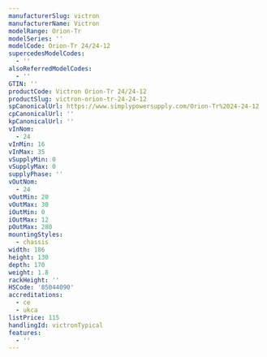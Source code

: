 ```yaml
---
manufacturerSlug: victron
manufacturerName: Victron
modelRange: Orion-Tr
modelSeries: ''
modelCode: Orion-Tr 24/24-12
supercedesModelCodes:
  - ''
alsoReferredModelCodes:
  - ''
GTIN: ''
productCode: Victron Orion-Tr 24/24-12
productSlug: victron-orion-tr-24-24-12
spCanonicalUrl: https://www.simplypowersupply.com/Orion-Tr%2024-24-12
cpCanonicalUrl: ''
kpCanonicalUrl: ''
vInNom:
  - 24
vInMin: 16
vInMax: 35
vSupplyMin: 0
vSupplyMax: 0
supplyPhase: ''
vOutNom:
  - 24
vOutMin: 20
vOutMax: 30
iOutMin: 0
iOutMax: 12
pOutMax: 280
mountingStyles:
  - chassis
width: 186
height: 130
depth: 170
weight: 1.8
rackHeight: ''
HSCode: '85044090'
accreditations:
  - ce
  - ukca
listPrice: 115
handlingId: victronTypical
features:
  - ''
---
```

